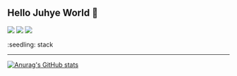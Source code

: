 ## Hello Juhye World 👋

![](https://img.shields.io/badge/Gmail-D14836?style=for-the-badge&logo=gmail&logoColor=white)
![](https://img.shields.io/badge/Instagram-E4405F?style=for-the-badge&logo=instagram&logoColor=white)
![](https://img.shields.io/badge/GitHub-100000?style=for-the-badge&logo=github&logoColor=white)

<div aling="center">
:seedling: stack </br>
<hr>

[![Anurag's GitHub stats](https://github-readme-stats.vercel.app/api?username=JUHYE0925)](https://github.com/anuraghazra/github-readme-stats)




<!--
**JUHYE0925/JUHYE0925** is a ✨ _special_ ✨ repository because its `README.md` (this file) appears on your GitHub profile.

Here are some ideas to get you started:

- 🔭 I’m currently working on ...
- 🌱 I’m currently learning ...
- 👯 I’m looking to collaborate on ...
- 🤔 I’m looking for help with ...
- 💬 Ask me about ...
- 📫 How to reach me: ...
- 😄 Pronouns: ...
- ⚡ Fun fact: ...
-->
